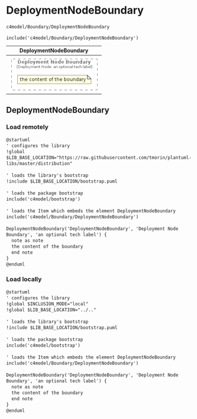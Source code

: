 # DeploymentNodeBoundary


```text
c4model/Boundary/DeploymentNodeBoundary
```

```text
include('c4model/Boundary/DeploymentNodeBoundary')
```



| DeploymentNodeBoundary |
| :---: |
| ![illustration for DeploymentNodeBoundary](../../c4model/Boundary/DeploymentNodeBoundary.Local.png) |




## DeploymentNodeBoundary

### Load remotely
```plantuml
@startuml
' configures the library
!global $LIB_BASE_LOCATION="https://raw.githubusercontent.com/tmorin/plantuml-libs/master/distribution"

' loads the library's bootstrap
!include $LIB_BASE_LOCATION/bootstrap.puml

' loads the package bootstrap
include('c4model/bootstrap')

' loads the Item which embeds the element DeploymentNodeBoundary
include('c4model/Boundary/DeploymentNodeBoundary')

DeploymentNodeBoundary('DeploymentNodeBoundary', 'Deployment Node Boundary', 'an optional tech label') {
  note as note
  the content of the boundary
  end note
}
@enduml
```

### Load locally
```plantuml
@startuml
' configures the library
!global $INCLUSION_MODE="local"
!global $LIB_BASE_LOCATION="../.."

' loads the library's bootstrap
!include $LIB_BASE_LOCATION/bootstrap.puml

' loads the package bootstrap
include('c4model/bootstrap')

' loads the Item which embeds the element DeploymentNodeBoundary
include('c4model/Boundary/DeploymentNodeBoundary')

DeploymentNodeBoundary('DeploymentNodeBoundary', 'Deployment Node Boundary', 'an optional tech label') {
  note as note
  the content of the boundary
  end note
}
@enduml
```

